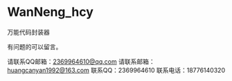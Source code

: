 # WanNeng_hcy
万能代码封装器


有问题的可以留言。

请联系QQ邮箱：2369964610@qq.com
请联系邮箱：huangcanyan1992@163.com
联系QQ：2369964610
联系电话：18776140320
